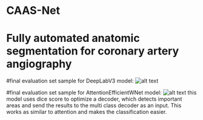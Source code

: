 # CAAS-Net

# Fully automated anatomic segmentation for coronary artery angiography

#final evaluation set sample for DeepLabV3 model:
![alt text](https://i.ibb.co/X8VCRv6/Figure-1.png)

#final evaluation set sample for AttentionEfficientWNet model:
![alt text](https://i.ibb.co/THxFm6r/Figure-1.png)
this model uses dice score to optimize a decoder, which detects important areas and send the results to the multi class decoder as an input. This works as similar to attention and makes the classification easier.